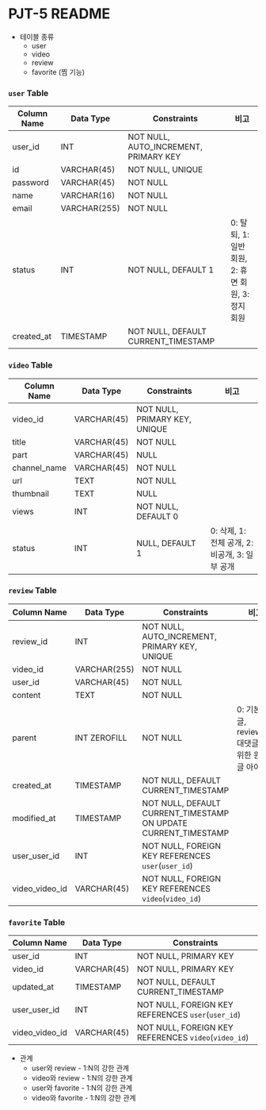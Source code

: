 # PJT-5 README

- 테이블 종류
    - user
    - video
    - review
    - favorite (찜 기능)

### `user` Table

| Column Name | Data Type | Constraints | 비고 |
| --- | --- | --- | --- |
| user_id | INT | NOT NULL, AUTO_INCREMENT, PRIMARY KEY |  |
| id | VARCHAR(45) | NOT NULL, UNIQUE |  |
| password | VARCHAR(45) | NOT NULL |  |
| name | VARCHAR(16) | NOT NULL |  |
| email | VARCHAR(255) | NOT NULL |  |
| status | INT | NOT NULL, DEFAULT 1 | 0: 탈퇴, 1: 일반 회원, 2: 휴면 회원, 3: 정지 회원 |
| created_at | TIMESTAMP | NOT NULL, DEFAULT CURRENT_TIMESTAMP |  |

### `video` Table

| Column Name | Data Type | Constraints | 비고 |
| --- | --- | --- | --- |
| video_id | VARCHAR(45) | NOT NULL, PRIMARY KEY, UNIQUE |  |
| title | VARCHAR(45) | NOT NULL |  |
| part | VARCHAR(45) | NULL |  |
| channel_name | VARCHAR(45) | NOT NULL |  |
| url | TEXT | NOT NULL |  |
| thumbnail | TEXT | NULL |  |
| views | INT | NOT NULL, DEFAULT 0 |  |
| status | INT | NULL, DEFAULT 1 | 0: 삭제, 1: 전체 공개, 2: 비공개, 3: 일부 공개 |

### `review` Table

| Column Name | Data Type | Constraints | 비고 |
| --- | --- | --- | --- |
| review_id | INT | NOT NULL, AUTO_INCREMENT, PRIMARY KEY, UNIQUE |  |
| video_id | VARCHAR(255) | NOT NULL |  |
| user_id | VARCHAR(45) | NOT NULL |  |
| content | TEXT | NOT NULL |  |
| parent | INT ZEROFILL | NOT NULL | 0: 기본 댓글, review_id: 대댓글을 위한 원댓글 아이디 |
| created_at | TIMESTAMP | NOT NULL, DEFAULT CURRENT_TIMESTAMP |  |
| modified_at | TIMESTAMP | NOT NULL, DEFAULT CURRENT_TIMESTAMP ON UPDATE CURRENT_TIMESTAMP |  |
| user_user_id | INT | NOT NULL, FOREIGN KEY REFERENCES `user`(`user_id`) |  |
| video_video_id | VARCHAR(45) | NOT NULL, FOREIGN KEY REFERENCES `video`(`video_id`) |  |

### `favorite` Table

| Column Name | Data Type | Constraints |
| --- | --- | --- |
| user_id | INT | NOT NULL, PRIMARY KEY |
| video_id | VARCHAR(45) | NOT NULL, PRIMARY KEY |
| updated_at | TIMESTAMP | NOT NULL, DEFAULT CURRENT_TIMESTAMP |
| user_user_id | INT | NOT NULL, FOREIGN KEY REFERENCES `user`(`user_id`) |
| video_video_id | VARCHAR(45) | NOT NULL, FOREIGN KEY REFERENCES `video`(`video_id`) |

- 관계
    - user와 review - 1:N의 강한 관계
    - video와 review - 1:N의 강한 관계
    - user와 favorite - 1:N의 강한 관계
    - video와 favorite - 1:N의 강한 관계